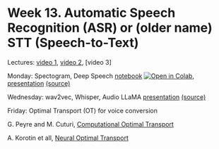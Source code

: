 # Week 13. Automatic Speech Recognition (ASR) or (older name) STT (Speech-to-Text)

Lectures: [video 1](https://youtu.be/zdnEvzTWfZU), [video 2](https://youtu.be/_qUc3oDG4Cs), [video 3]

Monday: Spectogram, Deep Speech [notebook](./notebook13.ipynb) [![Open in Colab](https://colab.research.google.com/assets/colab-badge.svg)](https://colab.research.google.com/github/anton-selitskiy/RIT_LLM/blob/main/Week13_asr/notebook13.ipynb), [presentation](https://docs.google.com/presentation/d/1cBXdNIbowwYNp42WhJmd1Pp85oeslOrKNmGyZa5HKBQ/edit?usp=sharing) [(source)](https://github.com/markovka17/dla/tree/2024/week03)

Wednesday: wav2vec, Whisper, Audio LLaMA [presentation](https://docs.google.com/presentation/d/15Cf3J6_REl-raJW9cuUrRxp8uCwxcOmkJ2jLE7pAebs/edit) [(source)](https://github.com/markovka17/dla/tree/2024/week05)

Friday: Optimal Transport (OT) for voice conversion

G. Peyre and M. Cuturi, [Computational Optimal Transport](https://arxiv.org/abs/1803.00567)

A. Korotin et all, [Neural Optimal Transport](https://github.com/iamalexkorotin/NeuralOptimalTransport)
